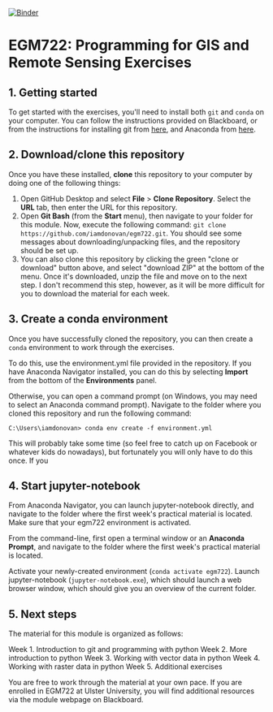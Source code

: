 [![Binder](https://mybinder.org/badge_logo.svg)](https://mybinder.org/v2/gh/iamdonovan/egm722.binder/main)

# EGM722: Programming for GIS and Remote Sensing Exercises

## 1. Getting started

To get started with the exercises, you'll need to install both `git` and `conda` on your computer. You can follow the
instructions provided on Blackboard, or from the instructions for installing git from [here](https://git-scm.com/downloads), 
and Anaconda from [here](https://docs.anaconda.com/anaconda/install/). 

## 2. Download/clone this repository

Once you have these installed, __clone__ this repository to your computer by doing one of the following things:

1. Open GitHub Desktop and select __File__ > __Clone Repository__. Select the __URL__ tab, then enter the URL for this 
   repository.
2. Open __Git Bash__ (from the __Start__ menu), then navigate to your folder for this module.
   Now, execute the following command: `git clone https://github.com/iamdonovan/egm722.git`. You should see some messages
   about downloading/unpacking files, and the repository should be set up.
3. You can also clone this repository by clicking the green "clone or download" button above, and select "download ZIP"
   at the bottom of the menu. Once it's downloaded, unzip the file and move on to the next step. I don't recommend this
   step, however, as it will be more difficult for you to download the material for each week. 

## 3. Create a conda environment

Once you have successfully cloned the repository, you can then create a `conda` environment to work through the exercises.

To do this, use the environment.yml file provided in the repository. If you have Anaconda Navigator installed,
you can do this by selecting __Import__ from the bottom of the __Environments__ panel. 

Otherwise, you can open a command prompt (on Windows, you may need to select an Anaconda command prompt). Navigate
to the folder where you cloned this repository and run the following command:

```
C:\Users\iamdonovan> conda env create -f environment.yml
```

This will probably take some time (so feel free to catch up on Facebook or whatever kids do nowadays), but fortunately 
you will only have to do this once. If you

## 4. Start jupyter-notebook

From Anaconda Navigator, you can launch jupyter-notebook directly, and navigate to the folder where the first week's
practical material is located. Make sure that your egm722 environment is activated.

From the command-line, first open a terminal window or an __Anaconda Prompt__, and navigate to the folder where the
first week's practical material is located.

Activate your newly-created environment (`conda activate egm722`). Launch jupyter-notebook (`jupyter-notebook.exe`),
which should launch a web browser window, which should give you an overview of the current folder. 

## 5. Next steps
The material for this module is organized as follows:

Week 1. Introduction to git and programming with python
Week 2. More introduction to python
Week 3. Working with vector data in python
Week 4. Working with raster data in python
Week 5. Additional exercises

You are free to work through the material at your own pace. If you are enrolled in EGM722 at Ulster University, you
will find additional resources via the module webpage on Blackboard.
